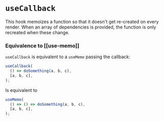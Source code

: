 # `useCallback`
This hook memoizes a function so that it doesn't get re-created on every render. When an array of dependencies is provided, the function is only recreated when these change. 


### Equivalence to [[use-memo]]
`useCallback` is equivalent to a `useMemo` passing the callback:

```typescript
useCallback(
  () => doSomething(a, b, c),
  [a, b, c],
);
```

Is equivalent to

```typescript
useMemo(
  () => () => doSomething(a, b, c),
  [a, b, c],
);
```
